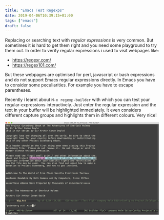 ```yaml
---
title: "Emacs Test Regexps"
date: 2019-04-06T10:39:15+01:00
tags: ["emacs"]
draft: false
---
```



Replacing or searching text with *regular expressions* is very
common. But sometimes it is hard to get them right and you need some
playground to try them out. In order to verify regular expressions i
used to visit webpages like:

* https://regexr.com/
* https://regex101.com/

But these webpages are optimised for perl, javascript or bash
expressions and do not support Emacs regular expressions directly. In
Emacs you have to consider some peculiarities. For example you have to
escape parentheses.

Recently i learnt about `M-x regexp-builder` with which you can test
your regular-expressions interactively. Just enter the regular
expression and the text in your buffer will be highlighted
immediately. It even considers different capture groups and highlights
them in different colours. Very nice!

![emacs_regexp_builder](/blog/img/emacs_regexp_builder.png)
